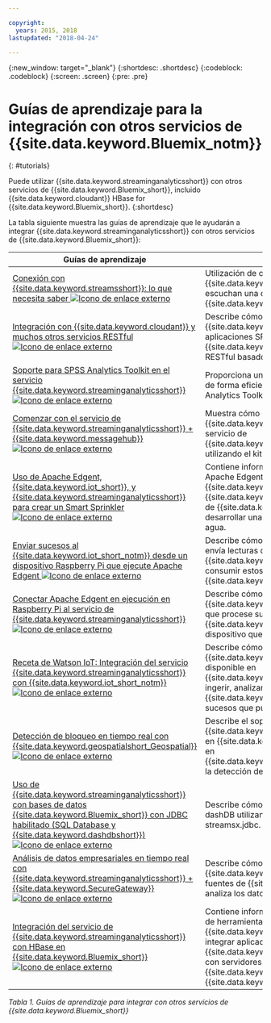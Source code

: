 ```yaml
---

copyright:
  years: 2015, 2018
lastupdated: "2018-04-24"

---
```


<!-- Attribute definitions -->
{:new_window: target="_blank"}
{:shortdesc: .shortdesc}
{:codeblock: .codeblock}
{:screen: .screen}
{:pre: .pre}

# Guías de aprendizaje para la integración con otros servicios de {{site.data.keyword.Bluemix_notm}}
{: #tutorials}


Puede utilizar {{site.data.keyword.streaminganalyticsshort}} con otros servicios de {{site.data.keyword.Bluemix_short}},
incluido {{site.data.keyword.cloudant}} HBase for {{site.data.keyword.Bluemix_short}}.
{:shortdesc}

La tabla siguiente muestra las guías de aprendizaje que le ayudarán a integrar {{site.data.keyword.streaminganalyticsshort}} con otros servicios de {{site.data.keyword.Bluemix_short}}:


| Guías de aprendizaje | Descripción   |
|----------|--------|
| [Conexión con {{site.data.keyword.streamsshort}}: lo que necesita saber ![Icono de enlace externo](../../icons/launch-glyph.svg "Icono de enlace externo")](https://ibm.co/2iDHfFt) | Utilización de operadores de {{site.data.keyword.streamsshort}} que escuchan una conexión en {{site.data.keyword.streaminganalyticsshort}}  |
| [Integración con {{site.data.keyword.cloudant}} y muchos otros servicios RESTful ![Icono de enlace externo](../../icons/launch-glyph.svg "Icono de enlace externo")](https://developer.ibm.com/streamsdev/docs/integrating-with-cloudant-and-many-other-restful-services/) | Describe cómo utilizar adaptadores HTTP de {{site.data.keyword.streamsshort}} para integrar aplicaciones SPL con {{site.data.keyword.cloudant}} y otros servicios RESTful basados en la web. |
| [Soporte para SPSS Analytics Toolkit en el servicio {{site.data.keyword.streaminganalyticsshort}} ![Icono de enlace externo](../../icons/launch-glyph.svg "Icono de enlace externo")](https://developer.ibm.com/streamsdev/docs/spss-in-bluemix-streaming-analytics-service/) | Proporciona unos cuantos consejos para utilizar de forma eficiente los operadores de SPSS Analytics Toolkit en el entorno de nube. |
| [Comenzar con el servicio de {{site.data.keyword.streaminganalyticsshort}} + {{site.data.keyword.messagehub}} ![Icono de enlace externo](../../icons/launch-glyph.svg "Icono de enlace externo")](https://www.ibm.com/blogs/bluemix/2018/04/get-started-streaming-analytics-message-hub/) |  Muestra cómo comunicarse con {{site.data.keyword.messagehub}} desde el servicio de {{site.data.keyword.streaminganalyticsshort}} utilizando el kit de herramientas de mensajería. |
| [Uso de Apache Edgent, {{site.data.keyword.iot_short}}, y {{site.data.keyword.streaminganalyticsshort}} para crear un Smart Sprinkler ![Icono de enlace externo](../../icons/launch-glyph.svg "Icono de enlace externo")](https://developer.ibm.com/bluemix/2016/06/01/better-analytics-with-apache-quarks/)| Contiene información sobre cómo combinar Apache Edgent, {{site.data.keyword.streaminganalyticsshort}}, {{site.data.keyword.iot_short}} y otros servicios de {{site.data.keyword.Bluemix_short}} para desarrollar una solución de conservación del agua. |
| [Enviar sucesos al {{site.data.keyword.iot_short_notm}} desde un dispositivo Raspberry Pi que ejecute Apache Edgent  ![Icono de enlace externo](../../icons/launch-glyph.svg "Icono de enlace externo")](https://ibm.co/2BWqMou)| Describe cómo crear una aplicación Edgent que envía lecturas desde un sensor al {{site.data.keyword.iot_short_notm}}, y cómo consumir estos sucesos desde una aplicación {{site.data.keyword.streamsshort}}.|
| [Conectar Apache Edgent en ejecución en Raspberry Pi al servicio de {{site.data.keyword.streaminganalyticsshort}} ![Icono de enlace externo](../../icons/launch-glyph.svg "Icono de enlace externo")](https://ibm.co/2BWXjec)| Describe cómo crear una aplicación {{site.data.keyword.streaminganalyticsshort}} que procese sucesos enviados al {{site.data.keyword.iot_short_notm}} desde un dispositivo que ejecute Apache Edgent. |
| [Receta de Watson IoT: Integración del servicio {{site.data.keyword.streaminganalyticsshort}} con {{site.data.keyword.iot_short_notm}} ![Icono de enlace externo](../../icons/launch-glyph.svg "Icono de enlace externo")](https://developer.ibm.com/recipes/tutorials/integrate-ibm-streaming-analytics-service-with-watson-iot-platform/)| Describe cómo utilizar el servicio {{site.data.keyword.streaminganalyticsshort}}, disponible en {{site.data.keyword.Bluemix_short}}, para ingerir, analizar y correlacionar rápidamente en {{site.data.keyword.iot_short_notm}} los sucesos que publican los dispositivos IoT.|
| [Detección de bloqueo en tiempo real con {{site.data.keyword.geospatialshort_Geospatial}} ![Icono de enlace externo](../../icons/launch-glyph.svg "Icono de enlace externo")](https://developer.ibm.com/bluemix/2016/05/27/real-time-hangout-detection/)	| Describe el soporte que da el servicio {{site.data.keyword.geospatialshort_Geospatial}} en {{site.data.keyword.Bluemix_short}} (basado en {{site.data.keyword.streaminganalyticsshort}}) a la detección de bloqueo en tiempo real.|
| [Uso de {{site.data.keyword.streaminganalyticsshort}} con bases de datos {{site.data.keyword.Bluemix_short}} con JDBC habilitado (SQL Database y {{site.data.keyword.dashdbshort}}) ![Icono de enlace externo](../../icons/launch-glyph.svg "Icono de enlace externo")](https://developer.ibm.com/bluemix/2016/01/26/streaming-analytics-with-jdbc-enabled-databases/)	| Describe cómo integrar la base de datos SQL y dashDB utilizando el kit de herramientas streamsx.jdbc.	|
| [Análisis de datos empresariales en tiempo real con {{site.data.keyword.streaminganalyticsshort}} + {{site.data.keyword.SecureGateway}} ![Icono de enlace externo](../../icons/launch-glyph.svg "Icono de enlace externo")](https://developer.ibm.com/bluemix/2016/02/17/analyze-enterprise-data-with-streaming-analytics-secure-gateway/) | Describe cómo conectar un túnel {{site.data.keyword.SecureGateway}} con fuentes de {{site.data.keyword.streamsshort}} y analiza los datos en movimiento de la empresa.	|
| [Integración del servicio de {{site.data.keyword.streaminganalyticsshort}} con HBase en {{site.data.keyword.Bluemix_short}} ![Icono de enlace externo](../../icons/launch-glyph.svg "Icono de enlace externo")](https://developer.ibm.com/streamsdev/docs/integrating-streams-biginsights-hbase-service-bluemix/)| Contiene información sobre cómo utilizar el kit de herramientas de HBase para {{site.data.keyword.Bluemix_short}} para integrar aplicaciones {{site.data.keyword.streaminganalyticsshort}} con servidores HBase en {{site.data.keyword.bigicloudst}} en {{site.data.keyword.Bluemix_short}}.	|

*Tabla 1. Guías de aprendizaje para integrar con otros servicios de {{site.data.keyword.Bluemix_short}}*
